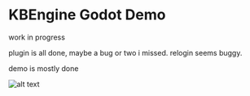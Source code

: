 # KBEngine Godot Demo

work in progress

plugin is all done, maybe a bug or two i missed. relogin seems buggy.

demo is mostly done

![alt text](https://raw.githubusercontent.com/krogank9/kbe_godot_demo/master/screenshot.png)
